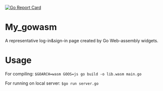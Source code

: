[![Go Report Card](https://goreportcard.com/badge/github.com/ssghost/My_gowasm)](https://goreportcard.com/report/github.com/ssghost/My_gowasm)
# My_gowasm
A representative log-in&sign-in page created by Go Web-assembly widgets.
# Usage
For compiling: `$GOARCH=wasm GOOS=js go build -o lib.wasm main.go`

For running on local server: `$go run server.go`
